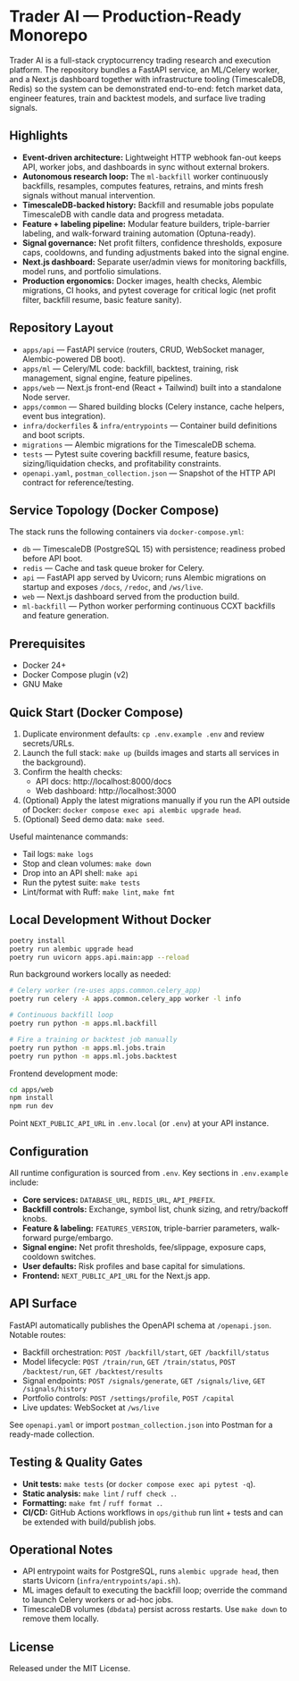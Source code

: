 # Trader AI — Production-Ready Monorepo

Trader AI is a full-stack cryptocurrency trading research and execution platform. The repository bundles a FastAPI service, an ML/Celery worker, and a Next.js dashboard together with infrastructure tooling (TimescaleDB, Redis) so the system can be demonstrated end-to-end: fetch market data, engineer features, train and backtest models, and surface live trading signals.

## Highlights
- **Event-driven architecture:** Lightweight HTTP webhook fan-out keeps API, worker jobs, and dashboards in sync without external brokers.
- **Autonomous research loop:** The `ml-backfill` worker continuously backfills, resamples, computes features, retrains, and mints fresh signals without manual intervention.
- **TimescaleDB-backed history:** Backfill and resumable jobs populate TimescaleDB with candle data and progress metadata.
- **Feature + labeling pipeline:** Modular feature builders, triple-barrier labeling, and walk-forward training automation (Optuna-ready).
- **Signal governance:** Net profit filters, confidence thresholds, exposure caps, cooldowns, and funding adjustments baked into the signal engine.
- **Next.js dashboard:** Separate user/admin views for monitoring backfills, model runs, and portfolio simulations.
- **Production ergonomics:** Docker images, health checks, Alembic migrations, CI hooks, and pytest coverage for critical logic (net profit filter, backfill resume, basic feature sanity).

## Repository Layout
- `apps/api` — FastAPI service (routers, CRUD, WebSocket manager, Alembic-powered DB boot).
- `apps/ml` — Celery/ML code: backfill, backtest, training, risk management, signal engine, feature pipelines.
- `apps/web` — Next.js front-end (React + Tailwind) built into a standalone Node server.
- `apps/common` — Shared building blocks (Celery instance, cache helpers, event bus integration).
- `infra/dockerfiles` & `infra/entrypoints` — Container build definitions and boot scripts.
- `migrations` — Alembic migrations for the TimescaleDB schema.
- `tests` — Pytest suite covering backfill resume, feature basics, sizing/liquidation checks, and profitability constraints.
- `openapi.yaml`, `postman_collection.json` — Snapshot of the HTTP API contract for reference/testing.

## Service Topology (Docker Compose)
The stack runs the following containers via `docker-compose.yml`:
- `db` — TimescaleDB (PostgreSQL 15) with persistence; readiness probed before API boot.
- `redis` — Cache and task queue broker for Celery.
- `api` — FastAPI app served by Uvicorn; runs Alembic migrations on startup and exposes `/docs`, `/redoc`, and `/ws/live`.
- `web` — Next.js dashboard served from the production build.
- `ml-backfill` — Python worker performing continuous CCXT backfills and feature generation.

## Prerequisites
- Docker 24+
- Docker Compose plugin (v2)
- GNU Make

## Quick Start (Docker Compose)
1. Duplicate environment defaults: `cp .env.example .env` and review secrets/URLs.
2. Launch the full stack: `make up` (builds images and starts all services in the background).
3. Confirm the health checks:
   - API docs: http://localhost:8000/docs
   - Web dashboard: http://localhost:3000
4. (Optional) Apply the latest migrations manually if you run the API outside of Docker: `docker compose exec api alembic upgrade head`.
5. (Optional) Seed demo data: `make seed`.

Useful maintenance commands:
- Tail logs: `make logs`
- Stop and clean volumes: `make down`
- Drop into an API shell: `make api`
- Run the pytest suite: `make tests`
- Lint/format with Ruff: `make lint`, `make fmt`

## Local Development Without Docker
```bash
poetry install
poetry run alembic upgrade head
poetry run uvicorn apps.api.main:app --reload
```

Run background workers locally as needed:
```bash
# Celery worker (re-uses apps.common.celery_app)
poetry run celery -A apps.common.celery_app worker -l info

# Continuous backfill loop
poetry run python -m apps.ml.backfill

# Fire a training or backtest job manually
poetry run python -m apps.ml.jobs.train
poetry run python -m apps.ml.jobs.backtest
```

Frontend development mode:
```bash
cd apps/web
npm install
npm run dev
```
Point `NEXT_PUBLIC_API_URL` in `.env.local` (or `.env`) at your API instance.

## Configuration
All runtime configuration is sourced from `.env`. Key sections in `.env.example` include:
- **Core services:** `DATABASE_URL`, `REDIS_URL`, `API_PREFIX`.
- **Backfill controls:** Exchange, symbol list, chunk sizing, and retry/backoff knobs.
- **Feature & labeling:** `FEATURES_VERSION`, triple-barrier parameters, walk-forward purge/embargo.
- **Signal engine:** Net profit thresholds, fee/slippage, exposure caps, cooldown switches.
- **User defaults:** Risk profiles and base capital for simulations.
- **Frontend:** `NEXT_PUBLIC_API_URL` for the Next.js app.

## API Surface
FastAPI automatically publishes the OpenAPI schema at `/openapi.json`. Notable routes:
- Backfill orchestration: `POST /backfill/start`, `GET /backfill/status`
- Model lifecycle: `POST /train/run`, `GET /train/status`, `POST /backtest/run`, `GET /backtest/results`
- Signal endpoints: `POST /signals/generate`, `GET /signals/live`, `GET /signals/history`
- Portfolio controls: `POST /settings/profile`, `POST /capital`
- Live updates: WebSocket at `/ws/live`

See `openapi.yaml` or import `postman_collection.json` into Postman for a ready-made collection.

## Testing & Quality Gates
- **Unit tests:** `make tests` (or `docker compose exec api pytest -q`).
- **Static analysis:** `make lint` / `ruff check .`.
- **Formatting:** `make fmt` / `ruff format .`.
- **CI/CD:** GitHub Actions workflows in `ops/github` run lint + tests and can be extended with build/publish jobs.

## Operational Notes
- API entrypoint waits for PostgreSQL, runs `alembic upgrade head`, then starts Uvicorn (`infra/entrypoints/api.sh`).
- ML images default to executing the backfill loop; override the command to launch Celery workers or ad-hoc jobs.
- TimescaleDB volumes (`dbdata`) persist across restarts. Use `make down` to remove them locally.

## License
Released under the MIT License.
